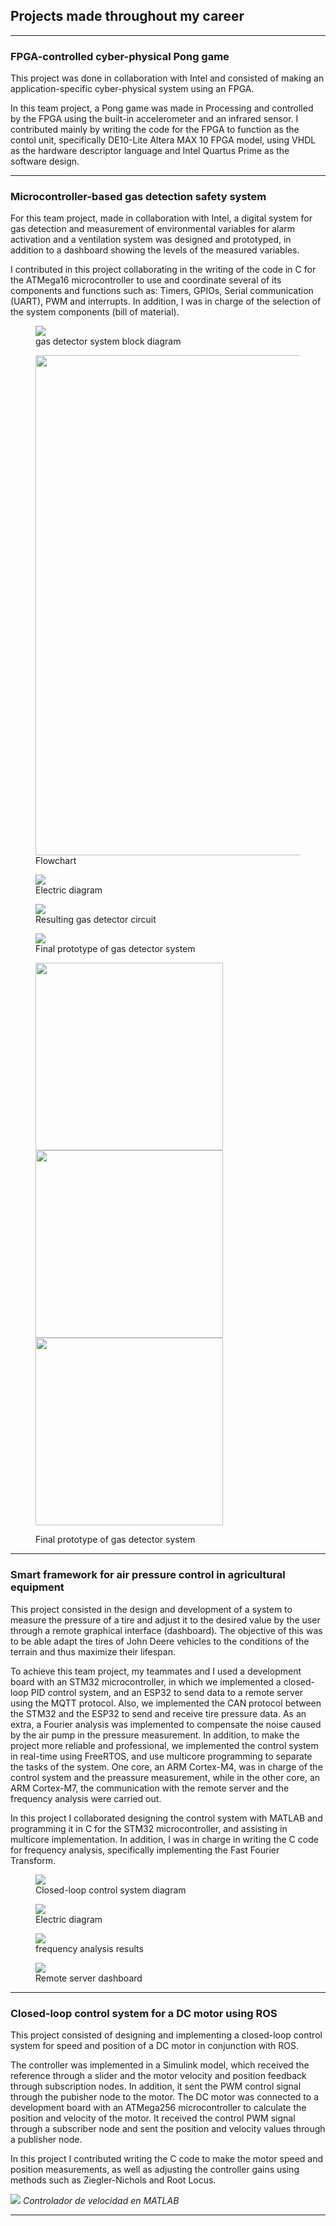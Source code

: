 ## Projects made throughout my career

---

### FPGA-controlled cyber-physical Pong game



This project was done in collaboration with Intel and consisted of making an application-specific cyber-physical system using an FPGA.

In this team project, a Pong game was made in Processing and controlled by the FPGA using the built-in accelerometer and an infrared sensor. I contributed mainly by writing the code for the FPGA to function as the contol unit, specifically DE10-Lite Altera MAX 10 FPGA model, using VHDL as the hardware descriptor language and Intel Quartus Prime as the software design.

---

### Microcontroller-based gas detection safety system

For this team project, made in collaboration with Intel, a digital system for gas detection and measurement of environmental variables for alarm activation and a ventilation system was designed and prototyped, in addition to a dashboard showing the levels of the measured variables.

I contributed in this project collaborating in the writing of the code in C for the ATMega16 microcontroller to use and coordinate several of its components and functions such as: Timers, GPIOs, Serial communication (UART), PWM and interrupts. In addition, I was in charge of the selection of the system components (bill of material).

<figure>
  <img src="images/diagrama_gases.png?raw=true"/>
  <figcaption>gas detector system block diagram</figcaption>
</figure> 

<figure>
  <img src="images/algoritmo_gases.png?raw=true" width="800"/>
  <figcaption>Flowchart</figcaption>
</figure>
 
<figure>
  <img src="images/esquematico_gas.png?raw=true"/>
 <figcaption> Electric diagram </figcaption>
</figure>

<figure>
  <img src="images/resultado_circuito_gas.png?raw=true"/>
 <figcaption>Resulting gas detector circuit</figcaption>
</figure>

<figure>
  <img src="images/modelo_gas.png?raw=true"/>
 <figcaption>Final prototype of gas detector system</figcaption>
</figure>

<figure>
 <p float="center">
   <img src="images/modelo_gas_1.png" width="300" />
   <img src="images/modelo_gas_2.png" width="300" />
   <img src="images/modelo_gas_3.png" width="300" />
 </p>
 <figcaption>Final prototype of gas detector system</figcaption>
</figure>

---

### Smart framework for air pressure control in agricultural equipment

This project consisted in the design and development of a system to measure the pressure of a tire and adjust it to the desired value by the user through a remote graphical interface (dashboard). The objective of this was to be able adapt the tires of John Deere vehicles to the conditions of the terrain and thus maximize their lifespan.

To achieve this team project, my teammates and I used a development board with an STM32 microcontroller, in which we implemented a closed-loop PID control system, and an ESP32 to send data to a remote server using the MQTT protocol. Also, we implemented the CAN protocol between the STM32 and the ESP32 to send and receive tire pressure data. As an extra, a Fourier analysis was implemented to compensate the noise caused by the air pump in the pressure measurement. In addition, to make the project more reliable and professional, we implemented the control system in real-time using FreeRTOS, and use multicore programming to separate the tasks of the system. One core, an ARM Cortex-M4, was in charge of the control system and the preassure measurement, while in the other core, an ARM Cortex-M7, the communication with the remote server and the frequency analysis were carried out.

In this project I collaborated designing the control system with MATLAB and programming it in C for the STM32 microcontroller, and assisting in multicore implementation. In addition, I was in charge in writing the C code for frequency analysis, specifically implementing the Fast Fourier Transform.



<figure> 
  <img src="images/P1-control-diagram.png?raw=true"/>
  <figcaption>Closed-loop control system diagram</figcaption>
</figure>

<figure>
  <img src="images/P1-schematic.png?raw=true"/>
  <figcaption>Electric diagram</figcaption>
</figure>

<figure>
  <img src="images/P1-freq.png?raw=true"/>
  <figcaption>frequency analysis results</figcaption>
</figure>

<figure>
  <img src="images/P1-GUI.png?raw=true"/>
  <figcaption>Remote server dashboard</figcaption>
</figure>


---

### Closed-loop control system for a DC motor using ROS

This project consisted of designing and implementing a closed-loop control system for speed and position of a DC motor in conjunction with ROS.

The controller was implemented in a Simulink model, which received the reference through a slider and the motor velocity and position feedback through subscription nodes. In addition, it sent the PWM control signal through the pubisher node to the motor. The DC motor was connected to a development board with an ATMega256 microcontroller to calculate the position and velocity of the motor. It received the control PWM signal through a subscriber node and sent the position and velocity values through a publisher node.

In this project I contributed writing the C code to make the motor speed and position measurements, as well as adjusting the controller gains using methods such as Ziegler-Nichols and Root Locus.

<p>
  <img src="images/controlador_velocidad.png" />
  <em>Controlador de velocidad en MATLAB </em>
</p>



---


<!-- Remove above link if you don't want to attibute -->
